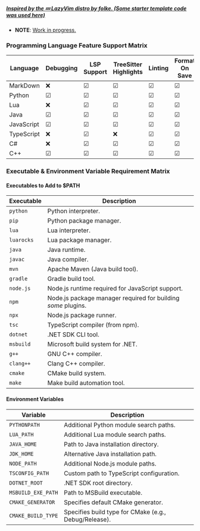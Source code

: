 ##### <u>Inspired by the 💤  [LazyVim](https://github.com/LazyVim/LazyVim) distro by folke. (Some starter template code was used here)</u>

* **NOTE**: <u>Work in progress.</u>

### Programming Language Feature Support Matrix

| Language | Debugging | LSP Support | TreeSitter Highlights | Linting | Format On Save | Unit Testing |
|----------|----------|----------|----------|----------|----------|----------|
| MarkDown    | &#x274C;   |  &#x2611;    | &#x2611;  |&#x2611;   |&#x2611;   |&#x274C;|
| Python     | &#x2611;  | &#x2611;   | &#x2611;   |&#x2611;   |&#x2611;   |? |
| Lua     | &#x274C;  | &#x2611;   | &#x2611;   |&#x2611;   |&#x2611;   |?|
| Java   | &#x2611;   | &#x2611;   | &#x2611;   |&#x2611;   |&#x2611;   |?|
| JavaScript    | &#x2611;   | &#x2611;   | &#x2611;   |&#x2611;   |&#x2611;   |?|
| TypeScript    | &#x274C;   | &#x2611;   | &#x274C;   |&#x2611;   |&#x2611;   |?|
| C#     | &#x274C;   | &#x2611;   | &#x2611;   |&#x2611;   |&#x2611;   |?|
| C++    | &#x2611;   |  &#x2611;    | &#x2611;  |&#x2611;   |&#x2611;   |?|

### **Executable & Environment Variable Requirement Matrix**

#### **Executables to Add to $PATH**

| Executable   | Description |
|-------------|------------|
| `python`    | Python interpreter. |
| `pip`       | Python package manager. |
| `lua`       | Lua interpreter. |
| `luarocks`  | Lua package manager. |
| `java`      | Java runtime. |
| `javac`     | Java compiler. |
| `mvn`       | Apache Maven (Java build tool). |
| `gradle`    | Gradle build tool. |
| `node.js`      | Node.js runtime required for JavaScript support. |
| `npm`       | Node.js package manager required for building *some* plugins. |
| `npx`       | Node.js package runner. |
| `tsc`       | TypeScript compiler (from npm). |
| `dotnet`    | .NET SDK CLI tool. |
| `msbuild`   | Microsoft build system for .NET. |
| `g++`       | GNU C++ compiler. |
| `clang++`   | Clang C++ compiler. |
| `cmake`     | CMake build system. |
| `make`      | Make build automation tool. |

#### Environment Variables 

| Variable              | Description |
|----------------------|------------|
| `PYTHONPATH`        | Additional Python module search paths. |
| `LUA_PATH`          | Additional Lua module search paths. |
| `JAVA_HOME`         | Path to Java installation directory. |
| `JDK_HOME`          | Alternative Java installation path. |
| `NODE_PATH`         | Additional Node.js module paths. |
| `TSCONFIG_PATH`     | Custom path to TypeScript configuration. |
| `DOTNET_ROOT`       | .NET SDK root directory. |
| `MSBUILD_EXE_PATH`  | Path to MSBuild executable. |
| `CMAKE_GENERATOR`   | Specifies default CMake generator. |
| `CMAKE_BUILD_TYPE`  | Specifies build type for CMake (e.g., Debug/Release). |
